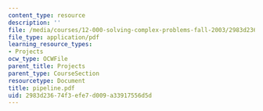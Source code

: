 ```yaml
---
content_type: resource
description: ''
file: /media/courses/12-000-solving-complex-problems-fall-2003/2983d23674f3efe7d009a33917556d5d_pipeline.pdf
file_type: application/pdf
learning_resource_types:
- Projects
ocw_type: OCWFile
parent_title: Projects
parent_type: CourseSection
resourcetype: Document
title: pipeline.pdf
uid: 2983d236-74f3-efe7-d009-a33917556d5d
---
```

